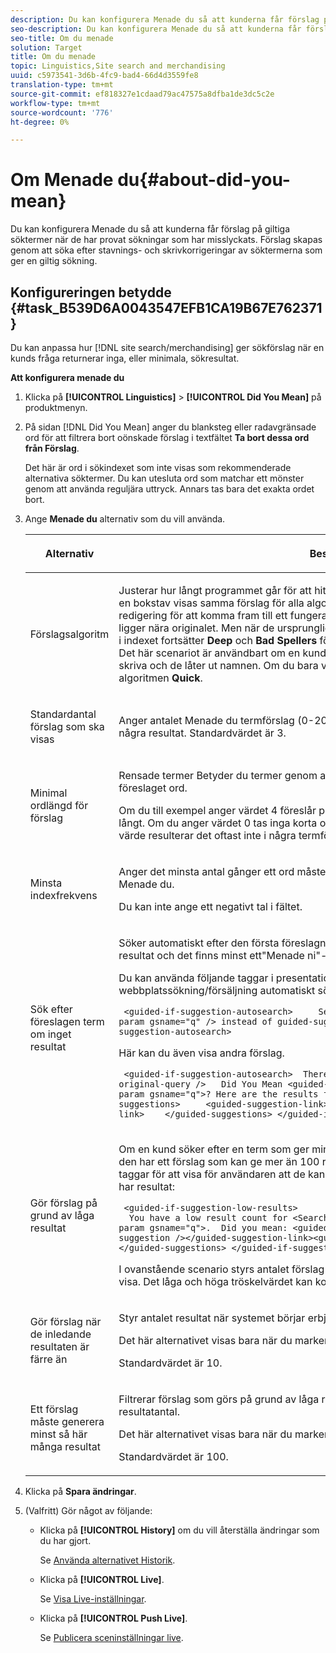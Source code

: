 ```yaml
---
description: Du kan konfigurera Menade du så att kunderna får förslag på giltiga söktermer när de har provat sökningar som har misslyckats. Förslag skapas genom att söka efter stavnings- och skrivkorrigeringar av söktermerna som ger en giltig sökning.
seo-description: Du kan konfigurera Menade du så att kunderna får förslag på giltiga söktermer när de har provat sökningar som har misslyckats. Förslag skapas genom att söka efter stavnings- och skrivkorrigeringar av söktermerna som ger en giltig sökning.
seo-title: Om du menade
solution: Target
title: Om du menade
topic: Linguistics,Site search and merchandising
uuid: c5973541-3d6b-4fc9-bad4-66d4d3559fe8
translation-type: tm+mt
source-git-commit: ef818327e1cdaad79ac47575a8dfba1de3dc5c2e
workflow-type: tm+mt
source-wordcount: '776'
ht-degree: 0%

---
```



# Om Menade du{#about-did-you-mean}

Du kan konfigurera Menade du så att kunderna får förslag på giltiga söktermer när de har provat sökningar som har misslyckats. Förslag skapas genom att söka efter stavnings- och skrivkorrigeringar av söktermerna som ger en giltig sökning.

## Konfigureringen betydde {#task_B539D6A0043547EFB1CA19B67E762371}

Du kan anpassa hur [!DNL site search/merchandising] ger sökförslag när en kunds fråga returnerar inga, eller minimala, sökresultat.

<!-- 

t_configuring_did_you_mean.xml

 -->

**Att konfigurera menade du**

1. Klicka på **[!UICONTROL Linguistics]** > **[!UICONTROL Did You Mean]** på produktmenyn.
1. På sidan [!DNL Did You Mean] anger du blanksteg eller radavgränsade ord för att filtrera bort oönskade förslag i textfältet **Ta bort dessa ord från Förslag**.

   Det här är ord i sökindexet som inte visas som rekommenderade alternativa söktermer. Du kan utesluta ord som matchar ett mönster genom att använda reguljära uttryck. Annars tas bara det exakta ordet bort.

1. Ange **Menade du** alternativ som du vill använda.

   <!-- 
   
   r_did_you_mean_options.xml
   
   -->

   <table> 
    <thead> 
      <tr> 
      <th colname="col1" class="entry"> <p>Alternativ </p> </th> 
      <th colname="col2" class="entry"> <p>Beskrivning </p> </th> 
      </tr> 
    </thead>
    <tbody> 
      <tr> 
      <td colname="col1"> <p>Förslagsalgoritm </p> </td> 
      <td colname="col2"> <p>Justerar hur långt programmet går för att hitta förslag. Om en användare gör ett misstag med en bokstav visas samma förslag för alla algoritmer. Orsaken till detta är att det bara krävs en redigering för att komma fram till ett fungerande förslag, och alla algoritmer hittar ord som ligger nära originalet. Men när de ursprungliga söktermerna inte liknar de befintliga termerna i indexet fortsätter <b>Deep</b> och <b>Bad Spellers</b> förslagsalgoritmer att söka efter möjliga förslag. Det här scenariot är användbart om en kund försöker med ett egennamn som är svårt att skriva och de låter ut namnen. Om du bara vill att liknande förslag ska visas kan du välja algoritmen <b>Quick</b>. </p> </td> 
      </tr> 
      <tr> 
      <td colname="col1"> <p>Standardantal förslag som ska visas </p> </td> 
      <td colname="col2"> <p>Anger antalet Menade du termförslag (0-20) som du vill visa när en kunds sökning inte ger några resultat. Standardvärdet är 3. </p> </td> 
      </tr> 
      <tr> 
      <td colname="col1"> <p>Minimal ordlängd för förslag </p> </td> 
      <td colname="col2"> <p>Rensade termer Betyder du termer genom att ange det minsta antalet bokstäver för ett föreslaget ord. </p> <p>Om du till exempel anger värdet 4 föreslår programmet inte ett ord som är 1, 2 eller 3 tecken långt. Om du anger värdet 0 tas inga korta ord bort från termförslagen. Om du anger ett högt värde resulterar det oftast inte i några termförslag. Standardvärdet är 3. </p> </td> 
      </tr> 
      <tr> 
      <td colname="col1"> <p>Minsta indexfrekvens </p> </td> 
      <td colname="col2"> <p> Anger det minsta antal gånger ett ord måste finnas i indexet innan det tas med i ordlistan Menade du. </p> <p>Du kan inte ange ett negativt tal i fältet. </p> </td> 
      </tr> 
      <tr> 
      <td colname="col1"> <p>Sök efter föreslagen term om inget resultat </p> </td> 
      <td colname="col2"> <p>Söker automatiskt efter den första föreslagna termen när en kunds sökning inte ger några resultat och det finns minst ett"Menade ni"-förslag. </p> <p>Du kan använda följande taggar i presentationsmallen för att ange att webbplatssökning/försäljning automatiskt söker efter en annan term: </p> <p> <code>&nbsp;&lt;guided-if-suggestion-autosearch&gt;&nbsp;&nbsp;&nbsp;&nbsp;&nbsp;Search&nbsp;for&nbsp;&lt;guided-param&nbsp;gsname="q"&nbsp;/&gt;&nbsp;instead&nbsp;of&nbsp;guided-suggestion-original-query&nbsp;/&gt;&nbsp;&lt;/guided-if-suggestion-autosearch&gt;</code> </p> <p>Här kan du även visa andra förslag. </p> <p> <code>&nbsp;&lt;guided-if-suggestion-autosearch&gt;&nbsp;&nbsp;There&nbsp;was&nbsp;0&nbsp;matches&nbsp;for&nbsp;&lt;guided-suggestion-original-query&nbsp;/&gt;&nbsp;&nbsp;&nbsp;Did&nbsp;You&nbsp;Mean&nbsp;&lt;guided-param&nbsp;gsname="q"&gt;?&nbsp;Here&nbsp;are&nbsp;the&nbsp;results&nbsp;for&nbsp;that&nbsp;search.&nbsp;&nbsp;&nbsp;Or&nbsp;Did&nbsp;You&nbsp;Mean&nbsp;&nbsp;&nbsp;&nbsp;&lt;guided-suggestions&gt;&nbsp;&nbsp;&nbsp;&nbsp;&nbsp;&lt;guided-suggestion-link&gt;&lt;guided-suggestion&nbsp;/&gt;&lt;/guided-suggestion-link&gt;&nbsp;&nbsp;&nbsp;&nbsp;&lt;/guided-suggestions&gt;&nbsp;&lt;/guided-if-suggestion-autosearch&gt;</code> </p> </td> 
      </tr> 
      <tr> 
      <td colname="col1"> <p>Gör förslag på grund av låga resultat </p> </td> 
      <td colname="col2"> <p>Om en kund söker efter en term som ger mindre än tio resultat, kontrollerar sökmotorn om den har ett förslag som kan ge mer än 100 resultat. Om den gör det kan du använda följande taggar för att visa för användaren att de kanske har velat söka efter något annat medan de har resultat: </p> <p> <code>&nbsp;&lt;guided-if-suggestion-low-results&gt; &nbsp;&nbsp;You&nbsp;have&nbsp;a&nbsp;low&nbsp;result&nbsp;count&nbsp;for&nbsp;&lt;Search&nbsp;for&nbsp;guided-param&nbsp;gsname="q"&gt;.&nbsp;&nbsp;Did&nbsp;you&nbsp;mean:&nbsp;&lt;guided-suggestion&gt;&lt;guided-suggestion-link&gt;&lt;guided-suggestion&nbsp;/&gt;&lt;/guided-suggestion-link&gt;&lt;guided-if-not-last&gt;,&nbsp;&lt;/guided-if-not-last&gt;&lt;/guided-suggestions&gt;&nbsp;&lt;/guided-if-suggestion-low-results&gt;</code> </p> <p> I ovanstående scenario styrs antalet förslag av värdet som anges i <span class="uicontrol"> Standardantal förslag att visa</span>. Det låga och höga tröskelvärdet kan konfigureras med alternativen nedan. </p> </td> 
      </tr> 
      <tr> 
      <td colname="col1"> <p>Gör förslag när de inledande resultaten är färre än </p> </td> 
      <td colname="col2"> <p>Styr antalet resultat när systemet börjar erbjuda förslag. </p> <p>Det här alternativet visas bara när du markerar <span class="uicontrol"> Gör förslag på grund av låga resultat</span>. </p> <p>Standardvärdet är 10. </p> </td> 
      </tr> 
      <tr> 
      <td colname="col1"> <p>Ett förslag måste generera minst så här många resultat </p> </td> 
      <td colname="col2"> <p>Filtrerar förslag som görs på grund av låga resultat i den primära sökningen efter deras resultatantal. </p> <p>Det här alternativet visas bara när du markerar <span class="uicontrol"> Gör förslag på grund av låga resultat</span>. </p> <p>Standardvärdet är 100. </p> </td> 
      </tr> 
    </tbody> 
    </table>

1. Klicka på **Spara ändringar**.
1. (Valfritt) Gör något av följande:

   * Klicka på **[!UICONTROL History]** om du vill återställa ändringar som du har gjort.

      Se [Använda alternativet Historik](../t-using-the-history-option.md#task_70DD3F87A67242BBBD2CB27156F43002).

   * Klicka på **[!UICONTROL Live]**.

      Se [Visa Live-inställningar](../c-about-staging.md#task_401A0EBDB5DB4D4CA933CBA7BECDC10F).

   * Klicka på **[!UICONTROL Push Live]**.

      Se [Publicera sceninställningar live](../c-about-staging.md#task_44306783B4C0408AAA58B471DAF2D9A4).

